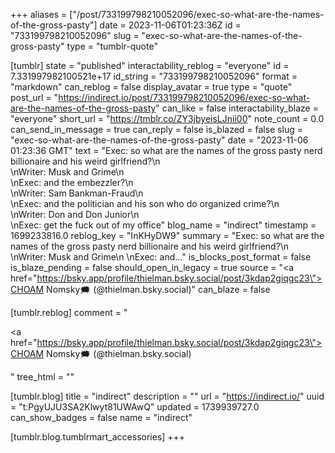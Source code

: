 +++
aliases = ["/post/733199798210052096/exec-so-what-are-the-names-of-the-gross-pasty"]
date = 2023-11-06T01:23:36Z
id = "733199798210052096"
slug = "exec-so-what-are-the-names-of-the-gross-pasty"
type = "tumblr-quote"

[tumblr]
state = "published"
interactability_reblog = "everyone"
id = 7.331997982100521e+17
id_string = "733199798210052096"
format = "markdown"
can_reblog = false
display_avatar = true
type = "quote"
post_url = "https://indirect.io/post/733199798210052096/exec-so-what-are-the-names-of-the-gross-pasty"
can_like = false
interactability_blaze = "everyone"
short_url = "https://tmblr.co/ZY3jbyeisLJnii00"
note_count = 0.0
can_send_in_message = true
can_reply = false
is_blazed = false
slug = "exec-so-what-are-the-names-of-the-gross-pasty"
date = "2023-11-06 01:23:36 GMT"
text = "Exec: so what are the names of the gross pasty nerd billionaire and his weird girlfriend?\n<br/>\nWriter: Musk and Grime\n<br/>\nExec: and the embezzler?\n<br/>\nWriter: Sam Bankman-Fraud\n<br/>\nExec: and the politician and his son who do organized crime?\n<br/>\nWriter: Don and Don Junior\n<br/>\nExec: get the fuck out of my office"
blog_name = "indirect"
timestamp = 1699233816.0
reblog_key = "InKHyDW9"
summary = "Exec: so what are the names of the gross pasty nerd billionaire and his weird girlfriend?\n \nWriter: Musk and Grime\n \nExec: and..."
is_blocks_post_format = false
is_blaze_pending = false
should_open_in_legacy = true
source = "<a href=\"https://bsky.app/profile/thielman.bsky.social/post/3kdap2giqgc23\">CHOAM Nomsky🗯️ (@thielman.bsky.social)</a>"
can_blaze = false

[tumblr.reblog]
comment = "<p><a href=\"https://bsky.app/profile/thielman.bsky.social/post/3kdap2giqgc23\">CHOAM Nomsky🗯️ (@thielman.bsky.social)</a></p>"
tree_html = ""

[tumblr.blog]
title = "indirect"
description = ""
url = "https://indirect.io/"
uuid = "t:PgyUJU3SA2Klwyt81UWAwQ"
updated = 1739939727.0
can_show_badges = false
name = "indirect"

[tumblr.blog.tumblrmart_accessories]
+++
